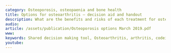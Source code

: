 ```yaml
---
category: Osteoporosis, osteopaenia and bone health
title: Options for osteoarthritis – decision aid and handout
description: What are the benefits and risks of each treatment for osteoarthritis?
audio: 
article: /assets/publication/Osteoporosis options March 2019.pdf
www: 
keywords: Shared decision making tool, Osteoarthritis, arthritis, codeine, tramadol, painkillers, paracetamol, opiates, chondroitin, glucosamine, TENS, capsaicin, exercise, acupuncture, NSAID creams, NSAID, surgery, withdrawal symptoms, heart attack,  stomach ulcer,
youtube:
--- 
```


